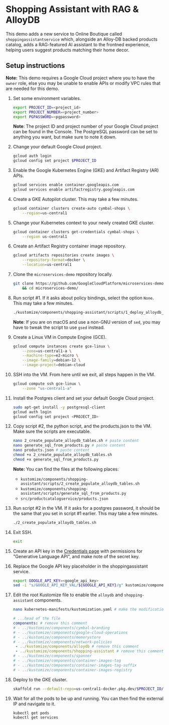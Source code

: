 # Shopping Assistant with RAG & AlloyDB

This demo adds a new service to Online Boutique called `shoppingassistantservice` which, alongside an Alloy-DB backed products catalog, adds a RAG-featured AI assistant to the frontned experience, helping users suggest products matching their home decor.

## Setup instructions

**Note:** This demo requires a Google Cloud project where you to have the `owner` role, else you may be unable to enable APIs or modify VPC rules that are needed for this demo.

1. Set some environment variables.
    ```sh
    export PROJECT_ID=<project_id>
    export PROJECT_NUMBER=<project_number>
    export PGPASSWORD=<pgpassword>
    ```

    **Note**: The project ID and project number of your Google Cloud project can be found in the Console. The PostgreSQL password can be set to anything you want, but make sure to note it down.

1. Change your default Google Cloud project.
    ```sh
    gcloud auth login
    gcloud config set project $PROJECT_ID
    ```

1. Enable the Google Kubernetes Engine (GKE) and Artifact Registry (AR) APIs.
    ```sh
    gcloud services enable container.googleapis.com
    gcloud services enable artifactregistry.googleapis.com
    ```

1. Create a GKE Autopilot cluster. This may take a few minutes.
    ```sh
    gcloud container clusters create-auto cymbal-shops \
        --region=us-central1
    ```

1. Change your Kubernetes context to your newly created GKE cluster.
    ```sh
    gcloud container clusters get-credentials cymbal-shops \
        --region us-central1
    ```

1. Create an Artifact Registry container image repository.
    ```sh
    gcloud artifacts repositories create images \
        --repository-format=docker \
        --location=us-central1
    ```

1. Clone the `microservices-demo` repository locally.
    ```sh
    git clone https://github.com/GoogleCloudPlatform/microservices-demo \
        && cd microservices-demo/
    ```

1. Run script #1. If it asks about policy bindings, select the option `None`. This may take a few minutes.
    ```sh
    ./kustomize/components/shopping-assistant/scripts/1_deploy_alloydb_infra.sh
    ```

    **Note**: If you are on macOS and use a non-GNU version of `sed`, you may have to tweak the script to use `gsed` instead.

1. Create a Linux VM in Compute Engine (GCE).
    ```sh
    gcloud compute instances create gce-linux \
        --zone=us-central1-a \
        --machine-type=e2-micro \
        --image-family=debian-12 \
        --image-project=debian-cloud 
    ```

1. SSH into the VM. From here until we exit, all steps happen in the VM.
    ```sh
    gcloud compute ssh gce-linux \
        --zone "us-central1-a"
    ```

1. Install the Postgres client and set your default Google Cloud project.
    ```sh
    sudo apt-get install -y postgresql-client
    gcloud auth login
    gcloud config set project <PROJECT_ID>
    ```

1. Copy script #2, the python script, and the products.json to the VM. Make sure the scripts are executable.
    ```sh
    nano 2_create_populate_alloydb_tables.sh # paste content
    nano generate_sql_from_products.py # paste content
    nano products.json # paste content
    chmod +x 2_create_populate_alloydb_tables.sh
    chmod +x generate_sql_from_products.py
    ```

    **Note:** You can find the files at the following places:
    - `kustomize/components/shopping-assistant/scripts/2_create_populate_alloydb_tables.sh`
    - `kustomize/components/shopping-assistant/scripts/generate_sql_from_products.py`
    - `src/productcatalogservice/products.json`

1. Run script #2 in the VM. If it asks for a postgres password, it should be the same that you set in script #1 earlier. This may take a few minutes.
    ```sh
    ./2_create_populate_alloydb_tables.sh
    ```

1. Exit SSH.
    ```sh
    exit
    ```

1. Create an API key in the [Credentials page](https://pantheon.corp.google.com/apis/credentials) with permissions for "Generative Language API", and make note of the secret key.

1. Replace the Google API key placeholder in the shoppingassistant service.
    ```sh
    export GOOGLE_API_KEY=<google_api_key>
    sed -i "s/GOOGLE_API_KEY_VAL/${GOOGLE_API_KEY}/g" kustomize/components/shopping-assistant/shoppingassistantservice.yaml
    ```

1. Edit the root Kustomize file to enable the `alloydb` and `shopping-assistant` components.
    ```sh
    nano kubernetes-manifests/kustomization.yaml # make the modifications below
    ```
    
    ```yaml
    # ...head of the file
    components: # remove this comment
    # - ../kustomize/components/cymbal-branding
    # - ../kustomize/components/google-cloud-operations
    # - ../kustomize/components/memorystore
    # - ../kustomize/components/network-policies
     - ../kustomize/components/alloydb # remove this comment
     - ../kustomize/components/shopping-assistant # remove this comment
    # - ../kustomize/components/spanner
    # - ../kustomize/components/container-images-tag
    # - ../kustomize/components/container-images-tag-suffix
    # - ../kustomize/components/container-images-registry
    ```

1. Deploy to the GKE cluster.
    ```sh
    skaffold run --default-repo=us-central1-docker.pkg.dev/$PROJECT_ID/images
    ```

1. Wait for all the pods to be up and running. You can then find the external IP and navigate to it.
    ```sh
    kubectl get pods
    kubectl get services
    ```
